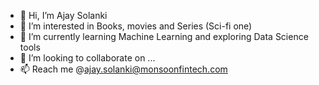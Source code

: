 - 👋 Hi, I’m Ajay Solanki
- 👀 I’m interested in Books, movies and Series (Sci-fi one)
- 🌱 I’m currently learning Machine Learning and exploring Data Science tools   
- 💞️ I’m looking to collaborate on ...
- 📫 Reach me @ajay.solanki@monsoonfintech.com

<!---
Ajay-Monsoon/Ajay-Monsoon is a ✨ special ✨ repository because its `README.md` (this file) appears on your GitHub profile.
You can click the Preview link to take a look at your changes.
--->
